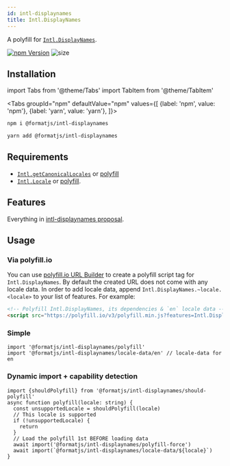 ```yaml
---
id: intl-displaynames
title: Intl.DisplayNames
---
```


A polyfill for [`Intl.DisplayNames`](https://tc39.es/proposal-intl-displaynames).

[![npm Version](https://img.shields.io/npm/v/@formatjs/intl-displaynames.svg?style=flat-square)](https://www.npmjs.org/package/@formatjs/intl-displaynames)
![size](https://badgen.net/bundlephobia/minzip/@formatjs/intl-displaynames)

## Installation

import Tabs from '@theme/Tabs'
import TabItem from '@theme/TabItem'

<Tabs
groupId="npm"
defaultValue="npm"
values={[
{label: 'npm', value: 'npm'},
{label: 'yarn', value: 'yarn'},
]}>
<TabItem value="npm">

```sh
npm i @formatjs/intl-displaynames
```

</TabItem>
<TabItem value="yarn">

```sh
yarn add @formatjs/intl-displaynames
```

</TabItem>
</Tabs>

## Requirements

- [`Intl.getCanonicalLocales`](https://developer.mozilla.org/en-US/docs/Web/JavaScript/Reference/Global_Objects/Intl/getCanonicalLocales) or [polyfill](intl-getcanonicallocales.md)
- [`Intl.Locale`](https://developer.mozilla.org/en-US/docs/Web/JavaScript/Reference/Global_Objects/Intl/Locale) or [polyfill](intl-locale.md).

## Features

Everything in [intl-displaynames proposal](https://github.com/tc39/proposal-intl-displaynames).

## Usage

### Via polyfill.io

You can use [polyfill.io URL Builder](https://polyfill.io/v3/url-builder/) to create a polyfill script tag for `Intl.DisplayNames`. By default the created URL does not come with any locale data. In order to add locale data, append `Intl.DisplayNames.~locale.<locale>` to your list of features. For example:

```html
<!-- Polyfill Intl.DisplayNames, its dependencies & `en` locale data -->
<script src="https://polyfill.io/v3/polyfill.min.js?features=Intl.DisplayNames,Intl.DisplayNames.~locale.en"></script>
```

### Simple

```tsx
import '@formatjs/intl-displaynames/polyfill'
import '@formatjs/intl-displaynames/locale-data/en' // locale-data for en
```

### Dynamic import + capability detection

```tsx
import {shouldPolyfill} from '@formatjs/intl-displaynames/should-polyfill'
async function polyfill(locale: string) {
  const unsupportedLocale = shouldPolyfill(locale)
  // This locale is supported
  if (!unsupportedLocale) {
    return
  }
  // Load the polyfill 1st BEFORE loading data
  await import('@formatjs/intl-displaynames/polyfill-force')
  await import(`@formatjs/intl-displaynames/locale-data/${locale}`)
}
```
